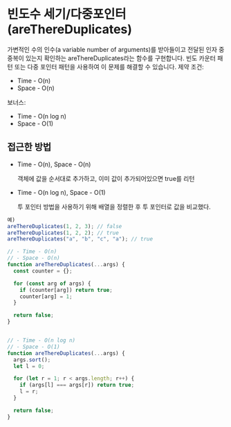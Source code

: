 # 빈도수 세기/다중포인터 (areThereDuplicates)

가변적인 수의 인수(a variable number of arguments)를 받아들이고 전달된 인자 중 중복이 있는지 확인하는 areThereDuplicates라는 함수를 구현합니다. 빈도 카운터 패턴 또는 다중 포인터 패턴을 사용하여 이 문제를 해결할 수 있습니다.
제약 조건:

- Time - O(n)
- Space - O(n)

보너스:

- Time - O(n log n)
- Space - O(1)

## 접근한 방법

- Time - O(n), Space - O(n)

  객체에 값을 순서대로 추가하고, 이미 값이 추가되어있으면 true를 리턴

- Time - O(n log n), Space - O(1)

  투 포인터 방법을 사용하기 위해 배열을 정렬한 후 투 포인터로 값을 비교했다.

```javascript
예)
areThereDuplicates(1, 2, 3); // false
areThereDuplicates(1, 2, 2); // true
areThereDuplicates("a", "b", "c", "a"); // true

// - Time - O(n)
// - Space - O(n)
function areThereDuplicates(...args) {
  const counter = {};

  for (const arg of args) {
    if (counter[arg]) return true;
    counter[arg] = 1;
  }

  return false;
}


// - Time - O(n log n)
// - Space - O(1)
function areThereDuplicates(...args) {
  args.sort();
  let l = 0;

  for (let r = 1; r < args.length; r++) {
    if (args[l] === args[r]) return true;
    l = r;
  }

  return false;
}
```
